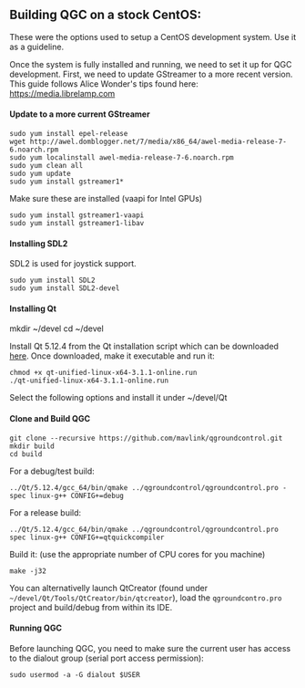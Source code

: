 ## Building QGC on a stock CentOS:

These were the options used to setup a CentOS development system. Use it as a guideline.

Once the system is fully installed and running, we need to set it up for QGC development. First, we need to update GStreamer to a more recent version. This guide follows Alice Wonder's tips found here: https://media.librelamp.com

#### Update to a more current GStreamer
```
sudo yum install epel-release
wget http://awel.domblogger.net/7/media/x86_64/awel-media-release-7-6.noarch.rpm
sudo yum localinstall awel-media-release-7-6.noarch.rpm
sudo yum clean all
sudo yum update
sudo yum install gstreamer1*
```
Make sure these are installed (vaapi for Intel GPUs)
```
sudo yum install gstreamer1-vaapi
sudo yum install gstreamer1-libav
```

#### Installing SDL2

SDL2 is used for joystick support.

```
sudo yum install SDL2
sudo yum install SDL2-devel
```

#### Installing Qt

mkdir ~/devel
cd ~/devel

Install Qt 5.12.4 from the Qt installation script which can be downloaded [here](https://www.qt.io/download-thank-you?os=linux&hsLang=en). Once downloaded, make it executable and run it:
```
chmod +x qt-unified-linux-x64-3.1.1-online.run
./qt-unified-linux-x64-3.1.1-online.run
```

Select the following options and install it under ~/devel/Qt

#### Clone and Build QGC
```
git clone --recursive https://github.com/mavlink/qgroundcontrol.git
mkdir build
cd build
```
For a debug/test build:
```
../Qt/5.12.4/gcc_64/bin/qmake ../qgroundcontrol/qgroundcontrol.pro -spec linux-g++ CONFIG+=debug
```
For a release build:
```
../Qt/5.12.4/gcc_64/bin/qmake ../qgroundcontrol/qgroundcontrol.pro spec linux-g++ CONFIG+=qtquickcompiler
```
Build it: (use the appropriate number of CPU cores for you machine)
```
make -j32
```

You can alternativelly launch QtCreator (found under `~/devel/Qt/Tools/QtCreator/bin/qtcreator`), load the `qgroundcontro.pro` project and build/debug from within its IDE.

#### Running QGC
Before launching QGC, you need to make sure the current user has access to the dialout group (serial port access permission):
```
sudo usermod -a -G dialout $USER
```